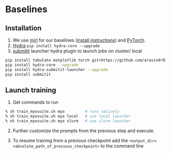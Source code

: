 # Baselines

## Installation
1. We use [mjrl](https://github.com/aravindr93/mjrl) for our baselines ([install instructions](https://github.com/aravindr93/mjrl/tree/master/setup#installation)) and [PyTorch](https://pytorch.org/).
2. [Hydra](https://github.com/facebookresearch/hydra) `pip install hydra-core --upgrade`
3. [submitit](https://github.com/facebookincubator/submitit) launcher hydra plugin to launch jobs on cluster/ local 

```bash
pip install tabulate matplotlib torch git+https://github.com/aravindr93/mjrl.git
pip install hydra-core --upgrade
pip install hydra-submitit-launcher --upgrade
pip install submitit
```

## Launch training
1. Get commands to run
```bash
% sh train_myosuite.sh myo         # runs natively
% sh train_myosuite.sh myo local   # use local launcher
% sh train_myosuite.sh myo slurm   # use slurm launcher
```
2. Further customize the prompts from the previous step and execute.

3. To resume training from a previous checkpoint add the `+output_dir=<absolute_path_of_previous_checkpoint>` to the command line
